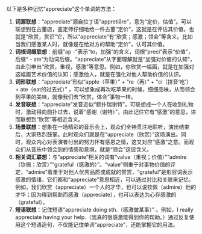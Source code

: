 以下是多种记忆“appreciate”这个单词的方法：
1. **词源联想**：“appreciate”源自拉丁语“appretiāre”，意为“定价，估值”。可以联想到在古董店，鉴定师仔细地给一件古董“定价”，这就是在评估其价值，也就是“欣赏，赏识”它，所以“appreciate”有“欣赏；感激；领会”等含义。比如当我们感激某人时，就像是在给对方的帮助“定价”，认可其价值。
2. **词根词缀联想**：前缀“ap -”表示“to，加强”的含义，词根“preci”表示“价值”，后缀“ - ate”为动词后缀。“appreciate”从字面理解就是“加强对价值的认知”，由此引申出“欣赏，重视，感激”等意思。例如，你欣赏一幅画，就是在加强对这幅画艺术价值的认知；感激他人，就是在强化对他人帮助价值的认识。 
3. **词形联想**：“appreciate”形似“apple（苹果）” + “re（再）” + “ci（拼音‘吃’） + ate（eat的过去式）” ，可以想象成再次吃苹果的时候，细细品味，从而领会到苹果的美味，就像我们去“欣赏，体会”事物一样。 
4. **发音联想**：“appreciate”发音近似“额扑瑞谢特”，可联想成一个人在收到礼物时，激动得向前扑过去，说着“感谢（谢特）”，由此记住它有“感激”的意思，进而联想到“欣赏”等相近含义。 
5. **场景联想**：想象在一场精彩的音乐会上，观众们全神贯注地聆听，演出结束后，大家热烈鼓掌。此时观众们就是在“appreciate（欣赏）”这场演出。同时，观众内心对表演者付出的努力怀有感恩之情，这又对应“感激”之意。而观众们从音乐中领会到的情感和意境，就是“领会”这层含义。 
6. **相关词汇联想**：与“appreciate”相关的词有“value（重视；价值）”“admire（钦佩；欣赏）”“grateful（感激的）”。“value”侧重于对事物价值的评定，“admire”着重于对他人优秀品质或成就的赞赏，“grateful”是形容词表示感激的情绪，它们都和“appreciate”意思相近，可以通过对比和关联来记忆。例如，我们欣赏（appreciate）一个人的才华，也可以说钦佩（admire）他的才华；因为得到帮助而感激（appreciate），也可以表达为心存感激的（grateful）。 
7. **短语联想**：记住短语“appreciate doing sth.（感激做某事）” 。例如，I really appreciate having your help.（我真的很感激能得到你的帮助。）通过反复使用这个短语造句，不仅能记住单词“appreciate”，还能掌握它的用法。 